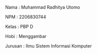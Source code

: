 Nama    : Muhammad Radhitya Utomo

NPM     : 2206830744

Kelas   : PBP D

Hobi	: Menggambar

Jurusan : Ilmu Sistem Informasi Komputer